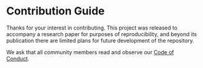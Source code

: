 # Contribution Guide

Thanks for your interest in contributing. This project was released to accompany a research paper for purposes of reproducibility, and beyond its publication there are limited plans for future development of the repository.

We ask that all community members read and observe our [Code of Conduct](CODE_OF_CONDUCT.md).
